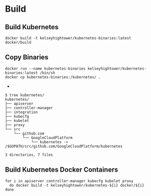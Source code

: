 # Build

## Build Kubernetes
 
```
docker build -t kelseyhightower/kubernetes-binaries:latest docker/build
```

## Copy Binaries

```
docker run --name kubernetes-binaries kelseyhightower/kubernetes-binaries:latest /bin/sh
docker cp kubernetes-binaries:/kubernetes/ .
```

-

```
$ tree kubernetes/
kubernetes/
├── apiserver
├── controller-manager
├── integration
├── kubecfg
├── kubelet
├── proxy
└── src
    └── github.com
        └── GoogleCloudPlatform
            └── kubernetes -> /$GOPATH/src/github.com/GoogleCloudPlatform/kubernetes

3 directories, 7 files
```

## Build Kubernetes Docker Containers

```
for i in apiserver controller-manager kubecfg kubelet proxy
  do docker build -t kelseyhightower/kubernetes-${i} docker/${i}
done
```
